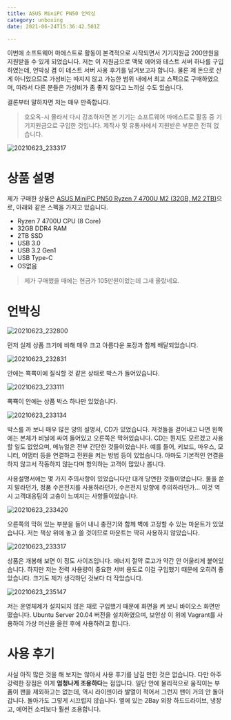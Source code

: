 ```yaml
---
title: ASUS MiniPC PN50 언박싱
category: unboxing
date: 2021-06-24T15:36:42.501Z

---
```


 

이번에 소프트웨어 마에스트로 활동이 본격적으로 시작되면서 기기지원금 200만원을 지원받을 수 있게 되었습니다. 저는 이 지원금으로 맥북 에어와 테스트 서버 하나를 구입하였는데, 언박싱 겸 이 테스트 서버 사용 후기를 남겨보고자 합니다. 물론 제 돈으로 산 게 아니었으므로 가성비는 따지지 않고 가능한 범위 내에서 최고 스펙으로 구매하였으며, 따라서 다른 분들은 가성비가 좀 좋지 않다고 느끼실 수도 있습니다.

결론부터 말하자면 저는 매우 만족합니다.



> 호오옥-시 몰라서 다시 강조하자면 본 기기는 소프트웨어 마에스트로 활동 중 기기지원금으로 구입한 것입니다. 제작사 및 유통사에서 지원받은 부분은 전혀 없습니다.



![20210623_233317](imgs/20210623_233317.jpg)

# 상품 설명

제가 구매한 상품은 [ASUS MiniPC PN50 Ryzen 7 4700U M2 (32GB, M2 2TB)](http://c7n.co.kr/product/productView.php?nProdCode=12471500)으로, 아래와 같은 스펙을 가지고 있습니다.

- Ryzen 7 4700U CPU (8 Core)
- 32GB DDR4 RAM
- 2TB SSD
- USB 3.0
- USB 3.2 Gen1
- USB Type-C
- OS없음

> 제가 구매했을 때에는 현금가 105만원이었는데 그새 올랐네요.

# 언박싱

![20210623_232800](imgs/20210623_232800.jpg)

먼저 실제 상품 크기에 비해 매우 크고 아름다운 포장과 함께 배달되었습니다.

![20210623_232831](imgs/20210623_232831.jpg)

안에는 뾱뾱이에 질식할 것 같은 상태로 박스가 들어있습니다.

![20210623_233111](imgs/20210623_233111.jpg)

뾱뾱이 안에는 상품 박스 하나만 있었습니다.

![20210623_233134](imgs/20210623_233134.jpg)

박스를 까 보니 매우 많은 양의 설명서, CD가 있었습니다. 저것들을 걷어내고 나면 왼쪽에는 본체가 비닐에 싸여 들어있고 오른쪽은 막혀있습니다. CD는 뭔지도 모르겠고 사용할 일도 없었으며, 메뉴얼은 전부 간단한 것들이었습니다. 예를 들어, 키보드, 마우스, 모니터, 어댑터 등을 연결하고 전원을 켜는 방법 등이 있었습니다. 아마도 기본적인 연결을 하지 않고서 작동하지 않는다며 항의하는 고객이 많았나 봅니다.

 사용설명서에는 몇 가지 주의사항이 있었습니다만 대개 당연한 것들이었습니다. 물을 쏟지 말라던가, 정품 수은전지를 사용하라던가, 수은전지 방향에 주의하라던가... 이것 역시 고객대응팀의 고충이 느껴지는 사항들이었습니다.

![20210623_233420](imgs/20210623_233420.jpg)

오른쪽의 막혀 있는 부분을 들어 내니 충전기와 함께 벽에 고정할 수 있는 마운트가 있었습니다. 저는 책상 위에 놓고 쓸 것이므로 마운트는 딱히 사용하지 않았습니다.

![20210623_233317](imgs/20210623_233317.jpg)

상품은 개봉해 보면 이 정도 사이즈입니다. 에너지 절약 로고가 약간 안 어울리게 붙어있습니다. 하지만 저는 전력 사용량이 중요한 서버 용도로 이걸 구입했기 때문에 오히려 좋았습니다. 크기도 제가 생각하던 것보다 더 작았습니다.

![20210623_235147](imgs/20210623_235147.jpg)

저는 운영체제가 설치되지 않은 채로 구입했기 때문에 화면을 켜 보니 바이오스 화면만 떴습니다. Ubuntu Server 20.04 버전을 설치하였으며, 보안상 이 위에 Vagrant를 사용하여 가상 머신을 올린 후에 사용하려고 합니다. 

# 사용 후기

사실 아직 많은 것을 해 보지는 않아서 사용 후기를 남길 만한 것은 없습니다. 다만 아주 강력한 장점은 이게 **엄청나게 조용하다**는 점입니다. 일단 안에 물리적으로 움직이는 부품이 팬을 제외하고는 없는데, 역시 라이젠이라 발열이 적어서 그런지 팬이 거의 안 돌아갑니다. 돌아가도 그렇게 시끄럽지 않습니다. 옆에 있는 2Bay 외장 하드드라이브, 냉장고, 에어컨 소리보다 훨씬 조용합니다.

